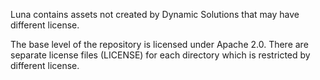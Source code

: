 Luna contains assets not created by Dynamic Solutions that may have different license.

The base level of the repository is licensed under Apache 2.0. There are separate license files (LICENSE) for each directory which is restricted by different license.